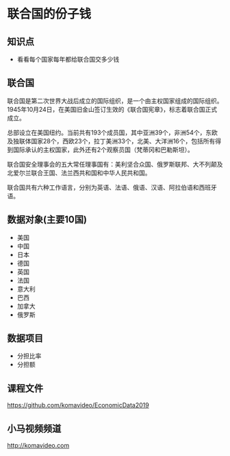 联合国的份子钱
============

## 知识点

* 看看每个国家每年都给联合国交多少钱

## 联合国

联合国是第二次世界大战后成立的国际组织，是一个由主权国家组成的国际组织。1945年10月24日，在美国旧金山签订生效的《联合国宪章》，标志着联合国正式成立。

总部设立在美国纽约。当前共有193个成员国，其中亚洲39个，非洲54个，东欧及独联体国家28个，西欧23个，拉丁美洲33个，北美、大洋洲16个，包括所有得到国际承认的主权国家，此外还有2个观察员国（梵蒂冈和巴勒斯坦）。

联合国安全理事会的五大常任理事国有：美利坚合众国、俄罗斯联邦、大不列颠及北爱尔兰联合王国、法兰西共和国和中华人民共和国。

联合国共有六种工作语言，分别为英语、法语、俄语、汉语、阿拉伯语和西班牙语。

## 数据对象(主要10国)

+ 美国
+ 中国
+ 日本
+ 德国
+ 英国
+ 法国
+ 意大利
+ 巴西
+ 加拿大
+ 俄罗斯

## 数据项目

+ 分担比率
+ 分担额

## 课程文件

https://github.com/komavideo/EconomicData2019

## 小马视频频道

http://komavideo.com
